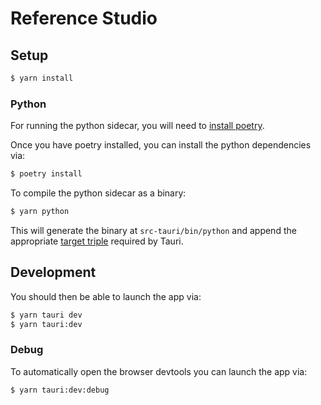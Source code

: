 # Reference Studio


## Setup

```bash
$ yarn install
```

### Python

For running the python sidecar, you will need to [install poetry](https://python-poetry.org/).

Once you have poetry installed, you can install the python dependencies via:
```bash
$ poetry install
```

To compile the python sidecar as a binary:
```bash
$ yarn python
```
This will generate the binary at `src-tauri/bin/python` and append the appropriate [target triple](https://tauri.app/v1/guides/building/sidecar) required by Tauri.


## Development

You should then be able to launch the app via:
```bash
$ yarn tauri dev
$ yarn tauri:dev
```

### Debug

To automatically open the browser devtools you can launch the app via:

```bash
$ yarn tauri:dev:debug
```
